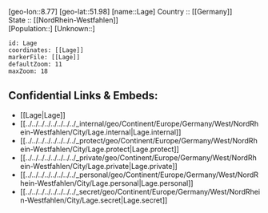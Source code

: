 ﻿---
location: [51.98,8.77] 
mapzoom: [7,12] 
mapmarker: city 
type: City
tags:
- geo/City


SpocWebEntityId: 31782
isDeleted: false
confidential: public

---
[geo-lon::8.77] 
[geo-lat::51.98] 
[name::Lage] 
Country :: [[Germany]]  
State :: [[NordRhein-Westfahlen]]  
[Population::] 
[Unknown::] 


```leaflet
id: Lage
coordinates: [[Lage]] 
markerFile: [[Lage]] 
defaultZoom: 11 
maxZoom: 18
```


## Confidential Links & Embeds: 
- [[Lage|Lage]]  
- [[../../../../../../../../_internal/geo/Continent/Europe/Germany/West/NordRhein-Westfahlen/City/Lage.internal|Lage.internal]] 
- [[../../../../../../../../_protect/geo/Continent/Europe/Germany/West/NordRhein-Westfahlen/City/Lage.protect|Lage.protect]] 
- [[../../../../../../../../_private/geo/Continent/Europe/Germany/West/NordRhein-Westfahlen/City/Lage.private|Lage.private]] 
- [[../../../../../../../../_personal/geo/Continent/Europe/Germany/West/NordRhein-Westfahlen/City/Lage.personal|Lage.personal]] 
- [[../../../../../../../../_secret/geo/Continent/Europe/Germany/West/NordRhein-Westfahlen/City/Lage.secret|Lage.secret]] 

